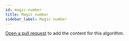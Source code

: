 ```yaml
---
id: magic-number
title: Magic number
sidebar_label: Magic number
---
```


[Open a pull request](https://github.com/AllAlgorithms/algorithms/tree/master/docs/magic-number.md) to add the content for this algorithm.
